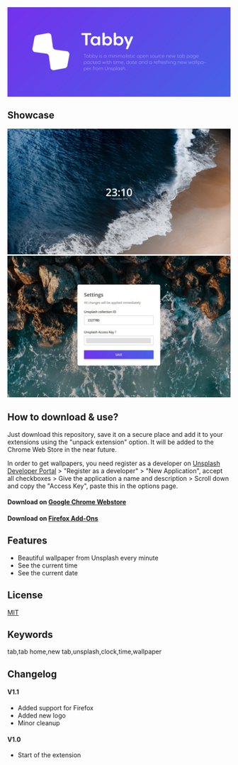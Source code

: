 <p align="center">
  <img src="images/Header.png"  width="800" alt="Tabby. Tabby is a minimalistic open source new tab page packed with time, date and a refreshing new wallpaper from Unsplash." align="center"><br/>
</p>

## Showcase
<img src="images/Tabby.jpg" alt="New tab page">
<img src="images/Options.jpg" alt="Options page">


## How to download & use?
Just download this repository, save it on a secure place and add it to your extensions using the "unpack extension" option. It will be added to the Chrome Web Store in the near future.

In order to get wallpapers, you need register as a developer on [Unsplash Developer Portal](https://unsplash.com/developers) > "Register as a developer" > "New Application", accept all checkboxes > Give the application a name and description > Scroll down and copy the "Access Key", paste this in the options page.

#### Download on [Google Chrome Webstore](https://chrome.google.com/webstore/detail/tabby/jkamfiammgahipdnjjdphkjblmlpjdch)
#### Download on [Firefox Add-Ons](https://addons.mozilla.org/en-US/firefox/addon/tabby-tab/)


## Features
* Beautiful wallpaper from Unsplash every minute
* See the current time
* See the current date


## License
[MIT](LICENSE)

## Keywords
tab,tab home,new tab,unsplash,clock,time,wallpaper

## Changelog

#### V1.1
* Added support for Firefox
* Added new logo
* Minor cleanup

#### V1.0
* Start of the extension
